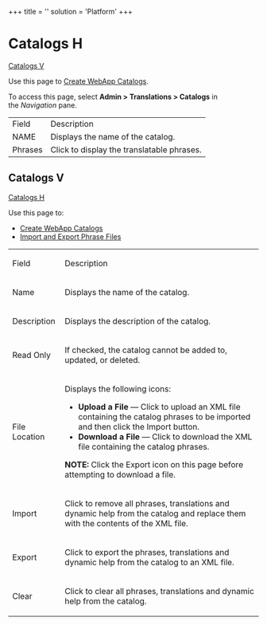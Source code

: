 +++
title = ''
solution = 'Platform'
+++

# <span id="Catalogs_H"></span>Catalogs H

[Catalogs V](#Catalogs_V)

<div class="use">

Use this page to [Create WebApp
Catalogs](../Use_Cases/Create_WebApp_Catalogs.htm).

</div>

To access this page, select **Admin \> Translations \> Catalogs** in
the *Navigation* pane.   

|         |                                            |
| ------- | ------------------------------------------ |
| Field   | Description                                |
| NAME    | Displays the name of the catalog.          |
| Phrases | Click to display the translatable phrases. |

## <span id="Catalogs_V"></span>Catalogs V

[Catalogs H](#Catalogs_H)

<div class="use">

Use this page to:

  - [Create WebApp Catalogs](../Use_Cases/Create_WebApp_Catalogs.htm)
  - [Import and Export Phrase
    Files](../Use_Cases/Import_and_Export_Phrase_Files.htm)

</div>

<table>
<tbody>
<tr class="odd">
<td><p>Field</p></td>
<td><p>Description</p></td>
</tr>
<tr class="even">
<td><p>Name</p></td>
<td><p>Displays the name of the catalog.</p></td>
</tr>
<tr class="odd">
<td><p>Description</p></td>
<td><p>Displays the description of the catalog.</p></td>
</tr>
<tr class="even">
<td><p>Read Only</p></td>
<td><p>If checked, the catalog cannot be added to, updated, or deleted.</p></td>
</tr>
<tr class="odd">
<td><p>File Location</p></td>
<td><p>Displays the following icons:</p>
<ul>
<li><strong>Upload a File</strong> — Click to upload an XML file containing the catalog phrases to be imported and then click the Import button.  </li>
<li><strong>Download a File</strong> — Click to download the XML file containing the catalog phrases.</li>
</ul>
<p><strong>NOTE:</strong> Click the Export icon on this page before attempting to download a file.</p></td>
</tr>
<tr class="even">
<td><p>Import</p></td>
<td><p>Click to remove all phrases, translations and dynamic help from the catalog and replace them with the contents of the XML file.</p></td>
</tr>
<tr class="odd">
<td><p>Export</p></td>
<td><p>Click to export the phrases, translations and dynamic help from the catalog to an XML file.</p></td>
</tr>
<tr class="even">
<td><p>Clear</p></td>
<td><p>Click to clear all phrases, translations and dynamic help from the catalog.</p></td>
</tr>
</tbody>
</table>
